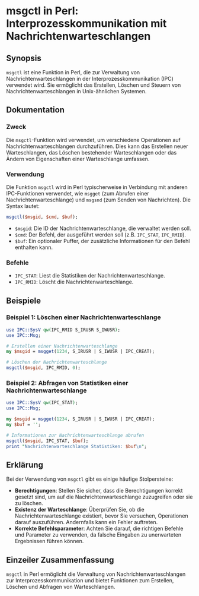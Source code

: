 <!--
Meta Description: # msgctl in Perl: Interprozesskommunikation mit Nachrichtenwarteschlangen ## Synopsis `msgctl` ist eine Funktion in Perl, die zur Verwaltung von Nachr...
Meta Keywords: die, nachrichtenwarteschlange, msgctl, der, von
-->

# msgctl in Perl: Interprozesskommunikation mit Nachrichtenwarteschlangen

## Synopsis
`msgctl` ist eine Funktion in Perl, die zur Verwaltung von Nachrichtenwarteschlangen in der Interprozesskommunikation (IPC) verwendet wird. Sie ermöglicht das Erstellen, Löschen und Steuern von Nachrichtenwarteschlangen in Unix-ähnlichen Systemen.

## Dokumentation
### Zweck
Die `msgctl`-Funktion wird verwendet, um verschiedene Operationen auf Nachrichtenwarteschlangen durchzuführen. Dies kann das Erstellen neuer Warteschlangen, das Löschen bestehender Warteschlangen oder das Ändern von Eigenschaften einer Warteschlange umfassen.

### Verwendung
Die Funktion `msgctl` wird in Perl typischerweise in Verbindung mit anderen IPC-Funktionen verwendet, wie `msgget` (zum Abrufen einer Nachrichtenwarteschlange) und `msgsnd` (zum Senden von Nachrichten). Die Syntax lautet:

```perl
msgctl($msgid, $cmd, $buf);
```

- `$msgid`: Die ID der Nachrichtenwarteschlange, die verwaltet werden soll.
- `$cmd`: Der Befehl, der ausgeführt werden soll (z.B. `IPC_STAT`, `IPC_RMID`).
- `$buf`: Ein optionaler Puffer, der zusätzliche Informationen für den Befehl enthalten kann.

### Befehle
- `IPC_STAT`: Liest die Statistiken der Nachrichtenwarteschlange.
- `IPC_RMID`: Löscht die Nachrichtenwarteschlange.

## Beispiele
### Beispiel 1: Löschen einer Nachrichtenwarteschlange
```perl
use IPC::SysV qw(IPC_RMID S_IRUSR S_IWUSR);
use IPC::Msg;

# Erstellen einer Nachrichtenwarteschlange
my $msgid = msgget(1234, S_IRUSR | S_IWUSR | IPC_CREAT);

# Löschen der Nachrichtenwarteschlange
msgctl($msgid, IPC_RMID, 0);
```

### Beispiel 2: Abfragen von Statistiken einer Nachrichtenwarteschlange
```perl
use IPC::SysV qw(IPC_STAT);
use IPC::Msg;

my $msgid = msgget(1234, S_IRUSR | S_IWUSR | IPC_CREAT);
my $buf = '';

# Informationen zur Nachrichtenwarteschlange abrufen
msgctl($msgid, IPC_STAT, $buf);
print "Nachrichtenwarteschlange Statistiken: $buf\n";
```

## Erklärung
Bei der Verwendung von `msgctl` gibt es einige häufige Stolpersteine:

- **Berechtigungen**: Stellen Sie sicher, dass die Berechtigungen korrekt gesetzt sind, um auf die Nachrichtenwarteschlange zuzugreifen oder sie zu löschen.
- **Existenz der Warteschlange**: Überprüfen Sie, ob die Nachrichtenwarteschlange existiert, bevor Sie versuchen, Operationen darauf auszuführen. Andernfalls kann ein Fehler auftreten.
- **Korrekte Befehlsparameter**: Achten Sie darauf, die richtigen Befehle und Parameter zu verwenden, da falsche Eingaben zu unerwarteten Ergebnissen führen können.

## Einzeiler Zusammenfassung
`msgctl` in Perl ermöglicht die Verwaltung von Nachrichtenwarteschlangen zur Interprozesskommunikation und bietet Funktionen zum Erstellen, Löschen und Abfragen von Warteschlangen.